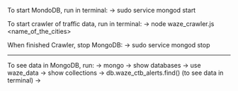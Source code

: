 To start MondoDB, run in terminal:
-> sudo service mongod start

To start crawler of traffic data, run in terminal:
-> node waze_crawler.js <name_of_the_cities>

When finished Crawler, stop MongoDB:
-> sudo service mongod stop

-------------------------------------------

To see data in MongoDB, run:
-> mongo
-> show databases
-> use waze_data
-> show collections
-> db.waze_ctb_alerts.find() (to see data in terminal)
-> 